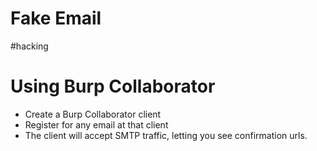 # Fake Email
#hacking

# Using Burp Collaborator
* Create a Burp Collaborator client
* Register for any email at that client
* The client will accept SMTP traffic, letting you see confirmation urls.
